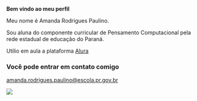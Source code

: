 **Bem vindo ao meu perfil**

Meu nome é Amanda Rodrigues Paulino.

Sou aluna do componente curricular de Pensamento Computacional pela rede estadual de educação do Paraná.

Utilio em aula a plataforma [Alura](https://www.alura.com.br)

### Você pode entrar em contato comigo 
amanda.rodrigues.paulino@escola.pr.gov.br

![](https://media1.tenor.com/m/qrsaPxOMQmYAAAAd/mad-queen-flying.gif)
